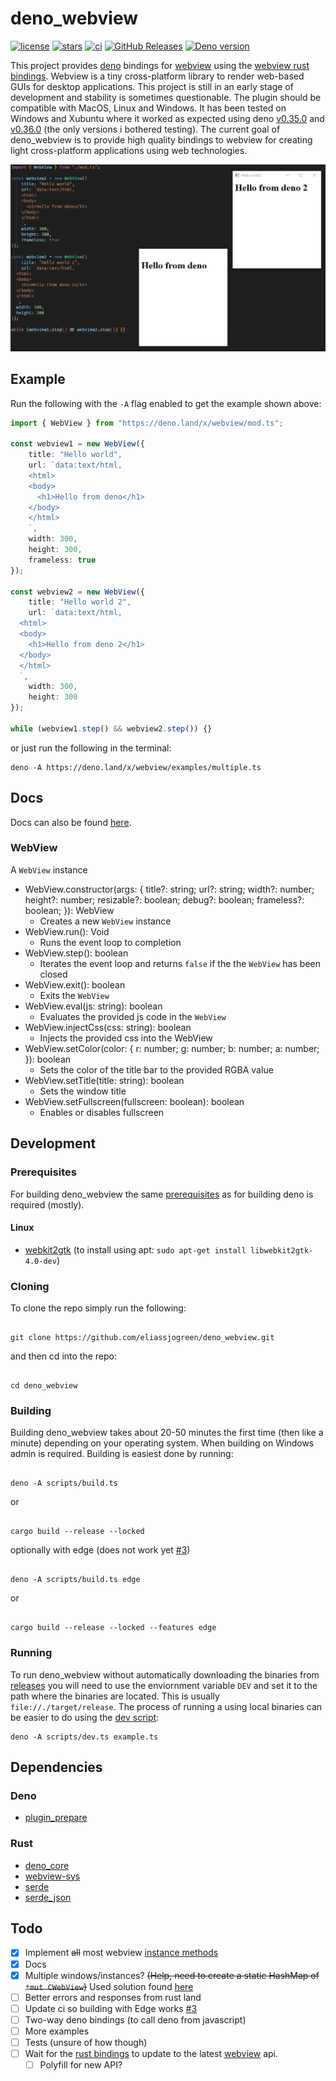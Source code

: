 # deno_webview

[![license](https://img.shields.io/github/license/eliassjogreen/deno_webview)](https://github.com/eliassjogreen/deno_webview/blob/master/LICENSE)
[![stars](https://img.shields.io/github/stars/eliassjogreen/deno_webview)](https://github.com/eliassjogreen/deno_webview/stargazers)
[![ci](https://github.com/eliassjogreen/deno_webview/workflows/ci/badge.svg)](https://github.com/eliassjogreen/deno_webview/actions)
[![GitHub Releases](https://img.shields.io/github/downloads/eliassjogreen/deno_webview/latest/total)](https://github.com/eliassjogreen/deno_webview/releases/latest/)
[![Deno version](https://img.shields.io/badge/deno-0.36.0-success)](https://github.com/denoland/deno)

This project provides [deno](https://github.com/denoland/deno) bindings for
[webview](https://github.com/zserge/webview) using the
[webview rust bindings](https://github.com/Boscop/web-view). Webview is a tiny
cross-platform library to render web-based GUIs for desktop applications. This
project is still in an early stage of development and stability is sometimes
questionable. The plugin should be compatible with MacOS, Linux and Windows. It
has been tested on Windows and Xubuntu where it worked as expected using deno
[v0.35.0](https://github.com/denoland/deno/releases/tag/v0.35.0) and
[v0.36.0](https://github.com/denoland/deno/releases/tag/v0.36.0) (the only
versions i bothered testing). The current goal of deno_webview is to provide
high quality bindings to webview for creating light cross-platform applications
using web technologies.

![Example image](images/deno_webview.png)

## Example

Run the following with the `-A` flag enabled to get the example shown above:

```ts
import { WebView } from "https://deno.land/x/webview/mod.ts";

const webview1 = new WebView({
    title: "Hello world",
    url: `data:text/html,
    <html>
    <body>
      <h1>Hello from deno</h1>
    </body>
    </html>
    `,
    width: 300,
    height: 300,
    frameless: true
});

const webview2 = new WebView({
    title: "Hello world 2",
    url: `data:text/html,
  <html>
  <body>
    <h1>Hello from deno 2</h1>
  </body>
  </html>
  `,
    width: 300,
    height: 300
});

while (webview1.step() && webview2.step()) {}
```

or just run the following in the terminal:

```
deno -A https://deno.land/x/webview/examples/multiple.ts
```

## Docs

Docs can also be found [here](https://deno.land/x/webview/mod.ts?doc).

### WebView

A `WebView` instance

-   WebView.constructor(args: { title?: string; url?: string; width?: number;
    height?: number; resizable?: boolean; debug?: boolean; frameless?: boolean;
    }): WebView
    -   Creates a new `WebView` instance
-   WebView.run(): Void
    -   Runs the event loop to completion
-   WebView.step(): boolean
    -   Iterates the event loop and returns `false` if the the `WebView` has
        been closed
-   WebView.exit(): boolean
    -   Exits the `WebView`
-   WebView.eval(js: string): boolean
    -   Evaluates the provided js code in the `WebView`
-   WebView.injectCss(css: string): boolean
    -   Injects the provided css into the WebView
-   WebView.setColor(color: { r: number; g: number; b: number; a: number; }):
    boolean
    -   Sets the color of the title bar to the provided RGBA value
-   WebView.setTitle(title: string): boolean
    -   Sets the window title
-   WebView.setFullscreen(fullscreen: boolean): boolean
    -   Enables or disables fullscreen

## Development

### Prerequisites

For building deno_webview the same
[prerequisites](https://deno.land/std/manual.md#prerequisites) as for building
deno is required (mostly).

#### Linux

-   [webkit2gtk](https://webkitgtk.org/) (to install using apt:
    `sudo apt-get install libwebkit2gtk-4.0-dev`)

### Cloning

To clone the repo simply run the following:

```

git clone https://github.com/eliassjogreen/deno_webview.git

```

and then cd into the repo:

```

cd deno_webview

```

### Building

Building deno_webview takes about 20-50 minutes the first time (then like a
minute) depending on your operating system. When building on Windows admin is
required. Building is easiest done by running:

```

deno -A scripts/build.ts

```

or

```

cargo build --release --locked

```

optionally with edge (does not work yet
[#3](https://github.com/eliassjogreen/deno_webview/issues/3))

```

deno -A scripts/build.ts edge

```

or

```

cargo build --release --locked --features edge

```

### Running

To run deno_webview without automatically downloading the binaries from
[releases](https://github.com/eliassjogreen/deno_webview/releases) you will need
to use the enviornment variable `DEV` and set it to the path where the binaries
are located. This is usually `file://./target/release`. The process of running a
using local binaries can be easier to do using the
[dev script](https://github.com/eliassjogreen/deno_webview/tree/master/scripts/dev.ts):

```
deno -A scripts/dev.ts example.ts
```

## Dependencies

### Deno

-   [plugin_prepare](https://deno.land/x/plugin_prepare)

### Rust

-   [deno_core](https://crates.io/crates/deno_core)
-   [webview-sys](https://crates.io/crates/webview-sys)
-   [serde](https://crates.io/crates/serde)
-   [serde_json](https://crates.io/crates/serde_json)

## Todo

-   [x] Implement ~~all~~ most webview
        [instance methods](https://docs.rs/web-view/0.6.0/web_view/struct.WebView.html)
-   [x] Docs
-   [x] Multiple windows/instances? ~~(Help, need to create a static HashMap of
        `*mut CWebView`)~~ Used solution found
        [here](https://github.com/crabmusket/deno_sqlite_plugin/blob/2df9e495f34d246881de0b48c9c79cc9e271abeb/src/lib.rs#L18)
-   [ ] Better errors and responses from rust land
-   [ ] Update ci so building with Edge works
        [#3](https://github.com/eliassjogreen/deno_webview/issues/3)
-   [ ] Two-way deno bindings (to call deno from javascript)
-   [ ] More examples
-   [ ] Tests (unsure of how though)
-   [ ] Wait for the [rust bindings](https://github.com/Boscop/web-view) to
        update to the latest [webview](https://github.com/zserge/webview) api.
    -   [ ] Polyfill for new API?
